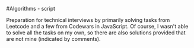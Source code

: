 #Algorithms - script

Preparation for technical interviews by primarily solving tasks from Leetcode and a few from Codewars in JavaScript. Of course, I wasn't able to solve all the tasks on my own, so there are also solutions provided that are not mine (indicated by comments).

